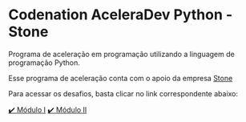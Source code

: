 # Codenation AceleraDev Python - Stone

Programa de aceleração em programação utilizando a linguagem de programação Python.

Esse programa de aceleração conta com o apoio da empresa [Stone](https://www.stone.com.br/)

Para acessar os desafios, basta clicar no link correspondente abaixo:

[:heavy_check_mark: Módulo I](modulo-I)
[:heavy_check_mark: Módulo II](modulo-II)
